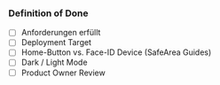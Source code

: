 ### Definition of Done
- [ ] Anforderungen erfüllt
- [ ] Deployment Target
- [ ] Home-Button vs. Face-ID Device (SafeArea Guides)
- [ ] Dark / Light Mode
- [ ] Product Owner Review
